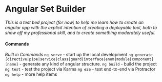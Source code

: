 
# Angular Set Builder
_This is a test bed project (for now) to help me learn how to create an angular app with the explicit intention of creating a deployable tool, both to show off my professional skill, and to create something moderately useful._


#### Commands
*Built in Commands*
`ng serve` - start up the local development
`ng generate [directive|pipe|service|class|guard|interface|enum|module|component] [name]` - generate any kind of angular structure.
`ng build` - build the project
`ng test` - test the project via Karma
`ng e2e` - test end-to-end via Protractor
`ng help` - more help items

